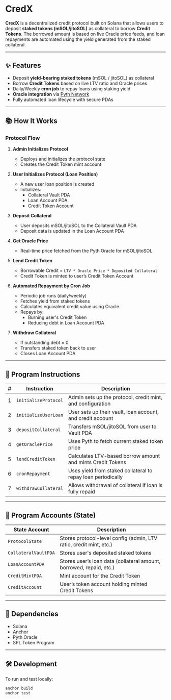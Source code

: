 # CredX

**CredX** is a decentralized credit protocol built on Solana that allows users to deposit **staked tokens (mSOL/jitoSOL)** as collateral to borrow **Credit Tokens**. The borrowed amount is based on live Oracle price feeds, and loan repayments are automated using the yield generated from the staked collateral.  

---

## ✨ Features

- Deposit **yield-bearing staked tokens** (mSOL / jitoSOL) as collateral  
- Borrow **Credit Tokens** based on live LTV ratio and Oracle prices  
- Daily/Weekly **cron job** to repay loans using staking yield  
- **Oracle integration** via [Pyth Network](https://pyth.network/)  
- Fully automated loan lifecycle with secure PDAs  

---

## 📚 How It Works

### Protocol Flow

1. **Admin Initializes Protocol**  
   - Deploys and initializes the protocol state  
   - Creates the Credit Token mint account

2. **User Initializes Protocol (Loan Position)**  
   - A new user loan position is created  
   - Initializes:
     - Collateral Vault PDA  
     - Loan Account PDA  
     - Credit Token Account

3. **Deposit Collateral**  
   - User deposits mSOL/jitoSOL to the Collateral Vault PDA  
   - Deposit data is updated in the Loan Account PDA

4. **Get Oracle Price**  
   - Real-time price fetched from the Pyth Oracle for mSOL/jitoSOL

5. **Lend Credit Token**  
   - Borrowable Credit = `LTV * Oracle Price * Deposited Collateral`  
   - Credit Token is minted to user’s Credit Token Account

6. **Automated Repayment by Cron Job**  
   - Periodic job runs (daily/weekly)  
   - Fetches yield from staked tokens  
   - Calculates equivalent credit value using Oracle  
   - Repays by:
     - Burning user's Credit Token  
     - Reducing debt in Loan Account PDA  

7. **Withdraw Collateral**  
   - If outstanding debt = 0  
   - Transfers staked token back to user  
   - Closes Loan Account PDA  

---

## 🧠 Program Instructions

| # | Instruction               | Description |
|---|---------------------------|-------------|
| 1 | `initializeProtocol`      | Admin sets up the protocol, credit mint, and configuration |
| 2 | `initializeUserLoan`      | User sets up their vault, loan account, and credit account |
| 3 | `depositCollateral`       | Transfers mSOL/jitoSOL from user to Vault PDA |
| 4 | `getOraclePrice`          | Uses Pyth to fetch current staked token price |
| 5 | `lendCreditToken`         | Calculates LTV-based borrow amount and mints Credit Tokens |
| 6 | `cronRepayment`           | Uses yield from staked collateral to repay loan periodically |
| 7 | `withdrawCollateral`      | Allows withdrawal of collateral if loan is fully repaid |

---

## 🧾 Program Accounts (State)

| State Account         | Description |
|-----------------------|-------------|
| `ProtocolState`       | Stores protocol-level config (admin, LTV ratio, credit mint, etc.) |
| `CollateralVaultPDA`  | Stores user's deposited staked tokens |
| `LoanAccountPDA`      | Stores user’s loan data (collateral amount, borrowed, repaid, etc.) |
| `CreditMintPDA`       | Mint account for the Credit Token |
| `CreditAccount`       | User’s token account holding minted Credit Tokens |

---

## 🔗 Dependencies

- Solana
- Anchor
- Pyth Oracle
- SPL Token Program

---

## 🛠️ Development

To run and test locally:

```bash
anchor build
anchor test
